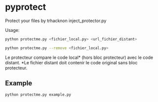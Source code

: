 # pyprotect
Protect your files by trhacknon
inject_protector.py

Usage:
  ```bash
  python protectme.py <fichier_local.py> <url_fichier_distant>
  ```

  ```bash
  python protectme.py --remove <fichier_local.py>
  ```

Le protecteur compare le code local* (hors bloc protecteur) avec le code distant.
*Le fichier distant doit contenir le code original sans bloc protecteur.

## Example

```bash
python protectme.py example.py
```
